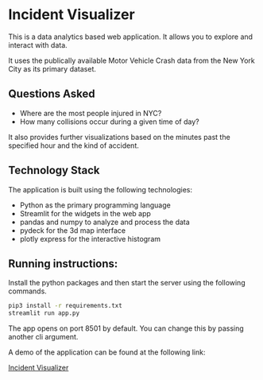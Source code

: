 # Incident Visualizer

This is a data analytics based web application. It allows you to explore and interact with data. 

It uses the publically available Motor Vehicle Crash data from the New York City as its primary dataset.

## Questions Asked
* Where are the most people injured in NYC?
* How many collisions occur during a given time of day?

It also provides further visualizations based on the minutes past the specified hour and the kind of accident.

## Technology Stack
The application is built using the following technologies:
* Python as the primary programming language
* Streamlit for the widgets in the web app
* pandas and numpy to analyze and process the data
* pydeck for the 3d map interface
* plotly express for the interactive histogram

## Running instructions:
Install the python packages and then start the server using the following commands.
```sh
pip3 install -r requirements.txt
streamlit run app.py
```

The app opens on port 8501 by default. You can change this by passing another cli argument.


A demo of the application can be found at the following link:

[Incident Visualizer](https://incident-visualizer-streamlit.herokuapp.com/)

